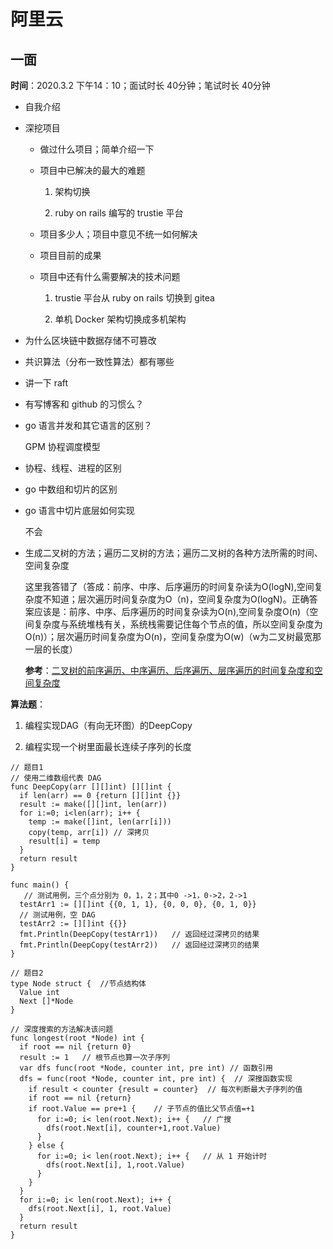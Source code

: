 # 阿里云

## 一面

**时间**：2020.3.2 下午14：10；面试时长 40分钟；笔试时长 40分钟

- 自我介绍

- 深挖项目

    - 做过什么项目；简单介绍一下

    - 项目中已解决的最大的难题

        1. 架构切换

        2. ruby on rails 编写的 trustie 平台

    - 项目多少人；项目中意见不统一如何解决

    - 项目目前的成果

    - 项目中还有什么需要解决的技术问题

        1. trustie 平台从 ruby on rails 切换到 gitea

        2. 单机 Docker 架构切换成多机架构

- 为什么区块链中数据存储不可篡改

- 共识算法（分布一致性算法）都有哪些

- 讲一下 raft

- 有写博客和 github 的习惯么？

- go 语言并发和其它语言的区别？

    GPM 协程调度模型

- 协程、线程、进程的区别

- go 中数组和切片的区别

- go 语言中切片底层如何实现

    不会

- 生成二叉树的方法；遍历二叉树的方法；遍历二叉树的各种方法所需的时间、空间复杂度

    这里我答错了（答成：前序、中序、后序遍历的时间复杂读为O(logN),空间复杂度不知道；层次遍历时间复杂度为O（n)，空间复杂度为O(logN)。正确答案应该是：前序、中序、后序遍历的时间复杂读为O(n),空间复杂度O(n)（空间复杂度与系统堆栈有关，系统栈需要记住每个节点的值，所以空间复杂度为O(n)）；层次遍历时间复杂度为O(n)，空间复杂度为O(w)（w为二叉树最宽那一层的长度）

    **参考**：[二叉树的前序遍历、中序遍历、后序遍历、层序遍历的时间复杂度和空间复杂度](https://blog.csdn.net/qq_43152052/article/details/90111095)

**算法题**：

1. 编程实现DAG（有向无环图）的DeepCopy

2. 编程实现一个树里面最长连续子序列的长度

```golang
// 题目1
// 使用二维数组代表 DAG
func DeepCopy(arr [][]int) [][]int {
  if len(arr) == 0 {return [][]int {}}
  result := make([][]int, len(arr))
  for i:=0; i<len(arr); i++ {
    temp := make([]int, len(arr[i]))
    copy(temp, arr[i]) // 深拷贝
    result[i] = temp
  }
  return result
}

func main() {
   // 测试用例，三个点分别为 0，1，2；其中0 ->1，0->2，2->1
  testArr1 := [][]int {{0, 1, 1}, {0, 0, 0}, {0, 1, 0}} 
  // 测试用例，空 DAG
  testArr2 := [][]int {{}} 
  fmt.Println(DeepCopy(testArr1))   // 返回经过深拷贝的结果
  fmt.Println(DeepCopy(testArr2))   // 返回经过深拷贝的结果
}

// 题目2
type Node struct {  //节点结构体
  Value int
  Next []*Node
}

// 深度搜索的方法解决该问题
func longest(root *Node) int {
  if root == nil {return 0}  
  result := 1   // 根节点也算一次子序列
  var dfs func(root *Node, counter int, pre int) // 函数引用
  dfs = func(root *Node, counter int, pre int) {  // 深搜函数实现
    if result < counter {result = counter}  // 每次判断最大子序列的值
    if root == nil {return}
    if root.Value == pre+1 {    // 子节点的值比父节点值=+1
      for i:=0; i< len(root.Next); i++ {   // 广搜
        dfs(root.Next[i], counter+1,root.Value)
      }
    } else {
      for i:=0; i< len(root.Next); i++ {   // 从 1 开始计时
        dfs(root.Next[i], 1,root.Value)
      }
    }
  }
  for i:=0; i< len(root.Next); i++ {
    dfs(root.Next[i], 1, root.Value)
  }
  return result
}
```
